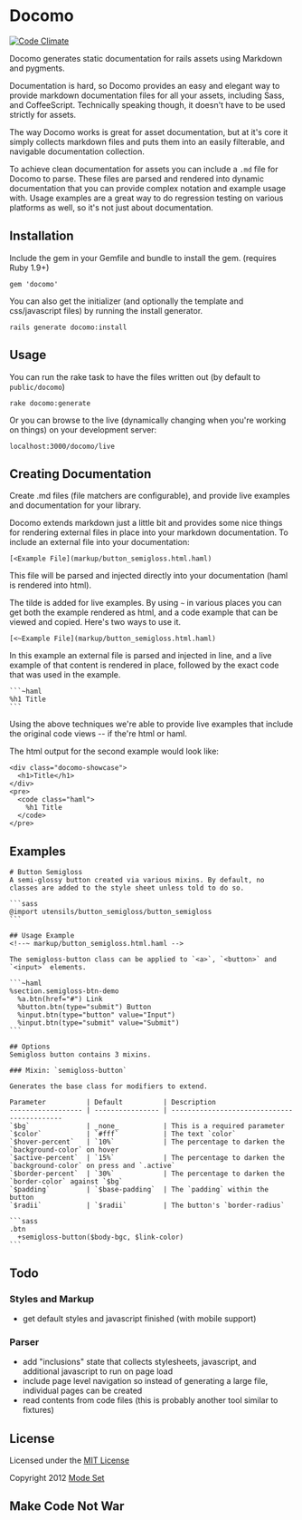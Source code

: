 # Docomo

[![Code Climate](https://codeclimate.com/badge.png)](https://codeclimate.com/github/modeset/docomo)

Docomo generates static documentation for rails assets using Markdown and pygments.

Documentation is hard, so Docomo provides an easy and elegant way to provide markdown documentation files for all your
assets, including Sass, and CoffeeScript.  Technically speaking though, it doesn't have to be used strictly for assets.

The way Docomo works is great for asset documentation, but at it's core it simply collects markdown files and puts
them into an easily filterable, and navigable documentation collection.

To achieve clean documentation for assets you can include a `.md` file for Docomo to parse.  These files are parsed and
rendered into dynamic documentation that you can provide complex notation and example usage with.  Usage examples are a
great way to do regression testing on various platforms as well, so it's not just about documentation.


## Installation

Include the gem in your Gemfile and bundle to install the gem.  (requires Ruby 1.9+)

    gem 'docomo'

You can also get the initializer (and optionally the template and css/javascript files) by running the install
generator.

    rails generate docomo:install

## Usage

You can run the rake task to have the files written out (by default to `public/docomo`)

    rake docomo:generate

Or you can browse to the live (dynamically changing when you're working on things) on your development server:

    localhost:3000/docomo/live

## Creating Documentation

Create .md files (file matchers are configurable), and provide live examples and documentation for your library.

Docomo extends markdown just a little bit and provides some nice things for rendering external files in place into your
markdown documentation.  To include an external file into your documentation:

    [<Example File](markup/button_semigloss.html.haml)

This file will be parsed and injected directly into your documentation (haml is rendered into html).

The tilde is added for live examples.  By using `~` in various places you can get both the example rendered as html,
and a code example that can be viewed and copied.  Here's two ways to use it.

    [<~Example File](markup/button_semigloss.html.haml)

In this example an external file is parsed and injected in line, and a live example of that content is rendered in
place, followed by the exact code that was used in the example.

    ```~haml
    %h1 Title
    ```

Using the above techniques we're able to provide live examples that include the original code views -- if the're html
or haml.

The html output for the second example would look like:

    <div class="docomo-showcase">
      <h1>Title</h1>
    </div>
    <pre>
      <code class="haml">
        %h1 Title
      </code>
    </pre>


## Examples

    # Button Semigloss
    A semi-glossy button created via various mixins. By default, no classes are added to the style sheet unless told to do so.

    ```sass
    @import utensils/button_semigloss/button_semigloss
    ```

    ## Usage Example
    <!--~ markup/button_semigloss.html.haml -->

    The semigloss-button class can be applied to `<a>`, `<button>` and `<input>` elements.

    ```~haml
    %section.semigloss-btn-demo
      %a.btn(href="#") Link
      %button.btn(type="submit") Button
      %input.btn(type="button" value="Input")
      %input.btn(type="submit" value="Submit")
    ```

    ## Options
    Semigloss button contains 3 mixins.

    ### Mixin: `semigloss-button`

    Generates the base class for modifiers to extend.

    Parameter          | Default          | Description
    ------------------ | ---------------- | -------------------------------------------
    `$bg`              | _none_           | This is a required parameter
    `$color`           | `#fff`           | The text `color`
    `$hover-percent`   | `10%`            | The percentage to darken the `background-color` on hover
    `$active-percent`  | `15%`            | The percentage to darken the `background-color` on press and `.active`
    `$border-percent`  | `30%`            | The percentage to darken the `border-color` against `$bg`
    `$padding`         | `$base-padding`  | The `padding` within the button
    `$radii`           | `$radii`         | The button's `border-radius`

    ```sass
    .btn
      +semigloss-button($body-bgc, $link-color)
    ```


## Todo

### Styles and Markup
- get default styles and javascript finished (with mobile support)

### Parser
- add "inclusions" state that collects stylesheets, javascript, and additional javascript to run on page load
- include page level navigation so instead of generating a large file, individual pages can be created
- read contents from code files (this is probably another tool similar to fixtures)


## License

Licensed under the [MIT License](http://opensource.org/licenses/mit-license.php)

Copyright 2012 [Mode Set](https://github.com/modeset)


## Make Code Not War
